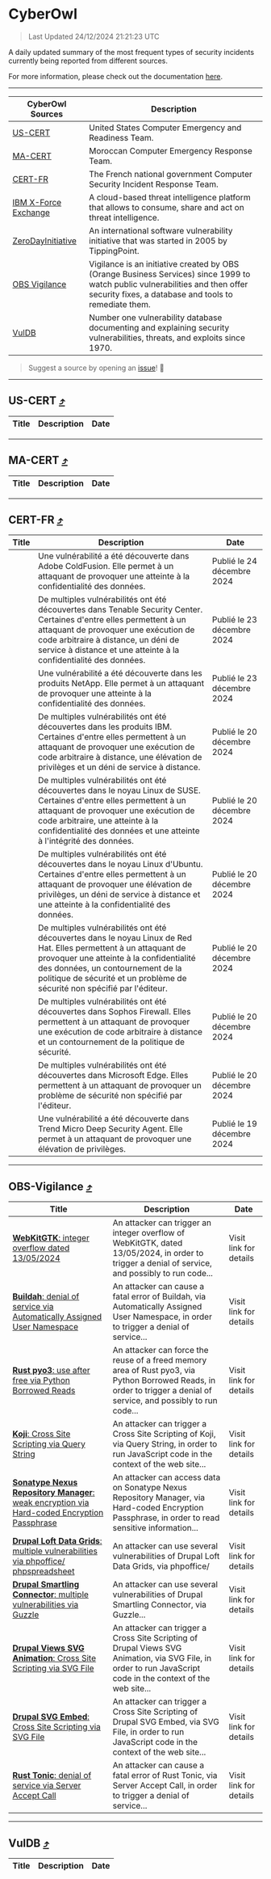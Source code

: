 
 <div id='top'></div>

# CyberOwl

 > Last Updated 24/12/2024 21:21:23 UTC
 
 A daily updated summary of the most frequent types of security incidents currently being reported from different sources.
 
 For more information, please check out the documentation [here](./docs/README.md).
 
 ---
 |CyberOwl Sources|Description|
 |---|---|
 |[US-CERT](#us-cert-arrow_heading_up)|United States Computer Emergency and Readiness Team.|
 |[MA-CERT](#ma-cert-arrow_heading_up)|Moroccan Computer Emergency Response Team.|
 |[CERT-FR](#cert-fr-arrow_heading_up)|The French national government Computer Security Incident Response Team.|
 |[IBM X-Force Exchange](#ibmcloud-arrow_heading_up)|A cloud-based threat intelligence platform that allows to consume, share and act on threat intelligence.|
 |[ZeroDayInitiative](#zerodayinitiative-arrow_heading_up)|An international software vulnerability initiative that was started in 2005 by TippingPoint.|
 |[OBS Vigilance](#obs-vigilance-arrow_heading_up)|Vigilance is an initiative created by OBS (Orange Business Services) since 1999 to watch public vulnerabilities and then offer security fixes, a database and tools to remediate them.|
 |[VulDB](#vuldb-arrow_heading_up)|Number one vulnerability database documenting and explaining security vulnerabilities, threats, and exploits since 1970.|
 
 > Suggest a source by opening an [issue](https://github.com/karimhabush/cyberowl/issues)! :raised_hands:
 ---

## US-CERT [:arrow_heading_up:](#cyberowl)

 |Title|Description|Date|
 |---|---|---|
 
 ---

## MA-CERT [:arrow_heading_up:](#cyberowl)

 |Title|Description|Date|
 |---|---|---|
 
 ---

## CERT-FR [:arrow_heading_up:](#cyberowl)

 |Title|Description|Date|
 |---|---|---|
 |[](https://www.cert.ssi.gouv.fr/avis/CERTFR-2024-AVI-1106/)|Une vulnérabilité a été découverte dans Adobe ColdFusion. Elle permet à un attaquant de provoquer une atteinte à la confidentialité des données.|Publié le 24 décembre 2024|
 |[](https://www.cert.ssi.gouv.fr/avis/CERTFR-2024-AVI-1105/)|De multiples vulnérabilités ont été découvertes dans Tenable Security Center. Certaines d'entre elles permettent à un attaquant de provoquer une exécution de code arbitraire à distance, un déni de service à distance et une atteinte à la confidentialité des données.|Publié le 23 décembre 2024|
 |[](https://www.cert.ssi.gouv.fr/avis/CERTFR-2024-AVI-1104/)|Une vulnérabilité a été découverte dans les produits NetApp. Elle permet à un attaquant de provoquer une atteinte à la confidentialité des données.|Publié le 23 décembre 2024|
 |[](https://www.cert.ssi.gouv.fr/avis/CERTFR-2024-AVI-1103/)|De multiples vulnérabilités ont été découvertes dans les produits IBM. Certaines d'entre elles permettent à un attaquant de provoquer une exécution de code arbitraire à distance, une élévation de privilèges et un déni de service à distance.|Publié le 20 décembre 2024|
 |[](https://www.cert.ssi.gouv.fr/avis/CERTFR-2024-AVI-1102/)|De multiples vulnérabilités ont été découvertes dans le noyau Linux de SUSE. Certaines d'entre elles permettent à un attaquant de provoquer une exécution de code arbitraire, une atteinte à la confidentialité des données et une atteinte à l'intégrité des données.|Publié le 20 décembre 2024|
 |[](https://www.cert.ssi.gouv.fr/avis/CERTFR-2024-AVI-1101/)|De multiples vulnérabilités ont été découvertes dans le noyau Linux d'Ubuntu. Certaines d'entre elles permettent à un attaquant de provoquer une élévation de privilèges, un déni de service à distance et une atteinte à la confidentialité des données.|Publié le 20 décembre 2024|
 |[](https://www.cert.ssi.gouv.fr/avis/CERTFR-2024-AVI-1100/)|De multiples vulnérabilités ont été découvertes dans le noyau Linux de Red Hat. Elles permettent à un attaquant de provoquer une atteinte à la confidentialité des données, un contournement de la politique de sécurité et un problème de sécurité non spécifié par l'éditeur.|Publié le 20 décembre 2024|
 |[](https://www.cert.ssi.gouv.fr/avis/CERTFR-2024-AVI-1099/)|De multiples vulnérabilités ont été découvertes dans Sophos Firewall. Elles permettent à un attaquant de provoquer une exécution de code arbitraire à distance et un contournement de la politique de sécurité.|Publié le 20 décembre 2024|
 |[](https://www.cert.ssi.gouv.fr/avis/CERTFR-2024-AVI-1098/)|De multiples vulnérabilités ont été découvertes dans Microsoft Edge. Elles permettent à un attaquant de provoquer un problème de sécurité non spécifié par l'éditeur.|Publié le 20 décembre 2024|
 |[](https://www.cert.ssi.gouv.fr/avis/CERTFR-2024-AVI-1097/)|Une vulnérabilité a été découverte dans Trend Micro Deep Security Agent. Elle permet à un attaquant de provoquer une élévation de privilèges.|Publié le 19 décembre 2024|
 
 ---

## OBS-Vigilance [:arrow_heading_up:](#cyberowl)

 |Title|Description|Date|
 |---|---|---|
 |[<a href="https://vigilance.fr/vulnerability/WebKitGTK-integer-overflow-dated-13-05-2024-45475" class="noirorange"><b>WebKitGTK</b>: integer overflow dated 13/05/2024</a>](https://vigilance.fr/vulnerability/WebKitGTK-integer-overflow-dated-13-05-2024-45475)|An attacker can trigger an integer overflow of WebKitGTK, dated 13/05/2024, in order to trigger a denial of service, and possibly to run code...|Visit link for details|
 |[<a href="https://vigilance.fr/vulnerability/Buildah-denial-of-service-via-Automatically-Assigned-User-Namespace-45472" class="noirorange"><b>Buildah</b>: denial of service via Automatically Assigned User Namespace</a>](https://vigilance.fr/vulnerability/Buildah-denial-of-service-via-Automatically-Assigned-User-Namespace-45472)|An attacker can cause a fatal error of Buildah, via Automatically Assigned User Namespace, in order to trigger a denial of service...|Visit link for details|
 |[<a href="https://vigilance.fr/vulnerability/Rust-pyo3-use-after-free-via-Python-Borrowed-Reads-45471" class="noirorange"><b>Rust pyo3</b>: use after free via Python Borrowed Reads</a>](https://vigilance.fr/vulnerability/Rust-pyo3-use-after-free-via-Python-Borrowed-Reads-45471)|An attacker can force the reuse of a freed memory area of Rust pyo3, via Python Borrowed Reads, in order to trigger a denial of service, and possibly to run code...|Visit link for details|
 |[<a href="https://vigilance.fr/vulnerability/Koji-Cross-Site-Scripting-via-Query-String-45470" class="noirorange"><b>Koji</b>: Cross Site Scripting via Query String</a>](https://vigilance.fr/vulnerability/Koji-Cross-Site-Scripting-via-Query-String-45470)|An attacker can trigger a Cross Site Scripting of Koji, via Query String, in order to run JavaScript code in the context of the web site...|Visit link for details|
 |[<a href="https://vigilance.fr/vulnerability/Sonatype-Nexus-Repository-Manager-weak-encryption-via-Hard-coded-Encryption-Passphrase-45469" class="noirorange"><b>Sonatype Nexus Repository Manager</b>: weak encryption via Hard-coded Encryption Passphrase</a>](https://vigilance.fr/vulnerability/Sonatype-Nexus-Repository-Manager-weak-encryption-via-Hard-coded-Encryption-Passphrase-45469)|An attacker can access data on Sonatype Nexus Repository Manager, via Hard-coded Encryption Passphrase, in order to read sensitive information...|Visit link for details|
 |[<a href="https://vigilance.fr/vulnerability/Drupal-Loft-Data-Grids-multiple-vulnerabilities-via-phpoffice-phpspreadsheet-45467" class="noirorange"><b>Drupal Loft Data Grids</b>: multiple vulnerabilities via phpoffice/<wbr>phpspreadsheet</wbr></a>](https://vigilance.fr/vulnerability/Drupal-Loft-Data-Grids-multiple-vulnerabilities-via-phpoffice-phpspreadsheet-45467)|An attacker can use several vulnerabilities of Drupal Loft Data Grids, via phpoffice/|Visit link for details|
 |[<a href="https://vigilance.fr/vulnerability/Drupal-Smartling-Connector-multiple-vulnerabilities-via-Guzzle-45466" class="noirorange"><b>Drupal Smartling Connector</b>: multiple vulnerabilities via Guzzle</a>](https://vigilance.fr/vulnerability/Drupal-Smartling-Connector-multiple-vulnerabilities-via-Guzzle-45466)|An attacker can use several vulnerabilities of Drupal Smartling Connector, via Guzzle...|Visit link for details|
 |[<a href="https://vigilance.fr/vulnerability/Drupal-Views-SVG-Animation-Cross-Site-Scripting-via-SVG-File-45464" class="noirorange"><b>Drupal Views SVG Animation</b>: Cross Site Scripting via SVG File</a>](https://vigilance.fr/vulnerability/Drupal-Views-SVG-Animation-Cross-Site-Scripting-via-SVG-File-45464)|An attacker can trigger a Cross Site Scripting of Drupal Views SVG Animation, via SVG File, in order to run JavaScript code in the context of the web site...|Visit link for details|
 |[<a href="https://vigilance.fr/vulnerability/Drupal-SVG-Embed-Cross-Site-Scripting-via-SVG-File-45463" class="noirorange"><b>Drupal SVG Embed</b>: Cross Site Scripting via SVG File</a>](https://vigilance.fr/vulnerability/Drupal-SVG-Embed-Cross-Site-Scripting-via-SVG-File-45463)|An attacker can trigger a Cross Site Scripting of Drupal SVG Embed, via SVG File, in order to run JavaScript code in the context of the web site...|Visit link for details|
 |[<a href="https://vigilance.fr/vulnerability/Rust-Tonic-denial-of-service-via-Server-Accept-Call-45461" class="noirorange"><b>Rust Tonic</b>: denial of service via Server Accept Call</a>](https://vigilance.fr/vulnerability/Rust-Tonic-denial-of-service-via-Server-Accept-Call-45461)|An attacker can cause a fatal error of Rust Tonic, via Server Accept Call, in order to trigger a denial of service...|Visit link for details|
 
 ---

## VulDB [:arrow_heading_up:](#cyberowl)

 |Title|Description|Date|
 |---|---|---|
 